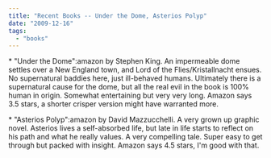 ```yaml
---
title: "Recent Books -- Under the Dome, Asterios Polyp"
date: "2009-12-16"
tags: 
  - "books"
---
```


\* "Under the Dome":amazon by Stephen King. An impermeable dome settles over a New England town, and Lord of the Flies/Kristallnacht ensues. No supernatural baddies here, just ill-behaved humans. Ultimately there is a supernatural cause for the dome, but all the real evil in the book is 100% human in origin. Somewhat entertaining but very very long. Amazon says 3.5 stars, a shorter crisper version might have warranted more.

\* "Asterios Polyp":amazon by David Mazzucchelli. A very grown up graphic novel. Asterios lives a self-absorbed life, but late in life starts to reflect on his path and what he really values. A very compelling tale. Super easy to get through but packed with insight. Amazon says 4.5 stars, I'm good with that.
